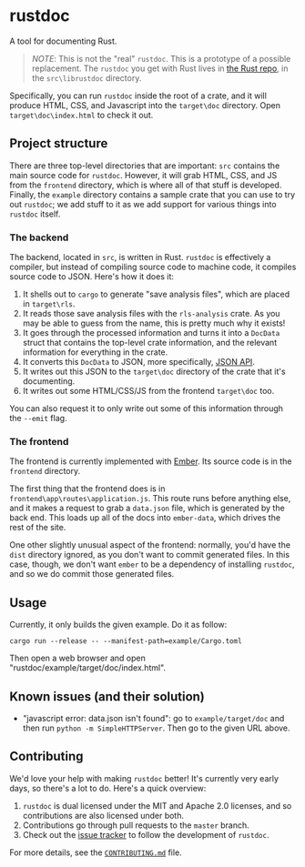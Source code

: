 # rustdoc

A tool for documenting Rust.

> *NOTE*: This is not the "real" `rustdoc`. This is a prototype of a possible
> replacement. The `rustdoc` you get with Rust lives in
> [the Rust repo](https://github.com/rust-lang/rust), in the `src\librustdoc`
> directory.

Specifically, you can run `rustdoc` inside the root of a crate, and it will
produce HTML, CSS, and Javascript into the `target\doc` directory. Open
`target\doc\index.html` to check it out.

## Project structure

There are three top-level directories that are important: `src` contains the main source
code for `rustdoc`. However, it will grab HTML, CSS, and JS from the `frontend` directory,
which is where all of that stuff is developed. Finally, the `example` directory contains
a sample crate that you can use to try out `rustdoc`; we add stuff to it as we add support
for various things into `rustdoc` itself.

### The backend

The backend, located in `src`, is written in Rust. `rustdoc` is effectively a compiler,
but instead of compiling source code to machine code, it compiles source code to JSON.
Here's how it does it:

1. It shells out to `cargo` to generate "save analysis files", which are placed in
   `target\rls`.
2. It reads those save analysis files with the `rls-analysis` crate. As you may be able
   to guess from the name, this is pretty much why it exists!
3. It goes through the processed information and turns it into a `DocData` struct that
   contains the top-level crate information, and the relevant information for everything
   in the crate.
4. It converts this `DocData` to JSON, more specifically, [JSON API](https://jsonapi.org).
5. It writes out this JSON to the `target\doc` directory of the crate that
   it's documenting.
6. It writes out some HTML/CSS/JS from the frontend `target\doc` too.

You can also request it to only write out some of this information through the `--emit` flag.

### The frontend

The frontend is currently implemented with [Ember](https://emberjs.com/). Its source
code is in the `frontend` directory.

The first thing that the frontend does is in `frontend\app\routes\application.js`. This
route runs before anything else, and it makes a request to grab a `data.json` file, which
is generated by the back end. This loads up all of the docs into `ember-data`, which
drives the rest of the site.

One other slightly unusual aspect of the frontend: normally, you'd have the `dist`
directory ignored, as you don't want to commit generated files. In this case, though,
we don't want `ember` to be a dependency of installing `rustdoc`, and so we do commit
those generated files.

## Usage

Currently, it only builds the given example. Do it as follow:

```
cargo run --release -- --manifest-path=example/Cargo.toml
```

Then open a web browser and open "rustdoc/example/target/doc/index.html".

## Known issues (and their solution)

 * "javascript error: data.json isn't found": go to `example/target/doc` and then run `python -m SimpleHTTPServer`. Then go to the given URL above.

## Contributing

We'd love your help with making `rustdoc` better! It's currently very early days, so
there's a lot to do. Here's a quick overview:

1. `rustdoc` is dual licensed under the MIT and Apache 2.0 licenses, and so contributions
   are also licensed under both.
2. Contributions go through pull requests to the `master` branch.
3. Check out the [issue tracker](https://github.com/steveklabnik/rustdoc) to follow the
   development of `rustdoc`.

For more details, see the [`CONTRIBUTING.md`](https://github.com/steveklabnik/rustdoc/blob/master/CONTRIBUTING.md) file.
